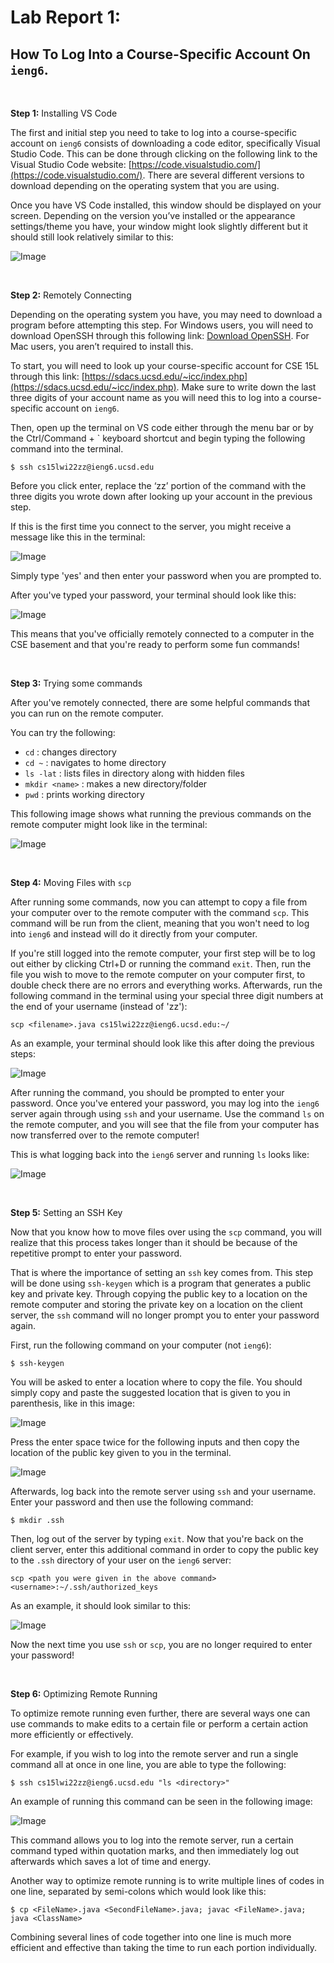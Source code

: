 # Lab Report 1:
## How To Log Into a Course-Specific Account On `ieng6`. 

&nbsp; 

**Step 1:** Installing VS Code

The first and initial step you need to take to log into a course-specific account on `ieng6` consists of downloading a code editor, specifically Visual Studio Code. This can be done through clicking on the following link to the Visual Studio Code website:  [https://code.visualstudio.com/](https://code.visualstudio.com/). There are several different versions to download depending on the operating system that you are using. 

Once you have VS Code installed, this window should be displayed on your screen. Depending on the version you’ve installed or the appearance settings/theme you have, your window might look slightly different but it should still look relatively similar to this: 

![Image](vscode-ss.png)

&nbsp; 

**Step 2:** Remotely Connecting

Depending on the operating system you have, you may need to download a program before attempting this step. For Windows users, you will need to download OpenSSH through this following link: [Download OpenSSH](https://docs.microsoft.com/en-us/windows-server/administration/openssh/openssh_install_firstuse). For Mac users, you aren’t required to install this.  

To start, you will need to look up your course-specific account for CSE 15L through this link: [https://sdacs.ucsd.edu/~icc/index.php](https://sdacs.ucsd.edu/~icc/index.php). Make sure to write down the last three digits of your account name as you will need this to log into a course-specific account on `ieng6`. 

Then, open up the terminal on VS code either through the menu bar or by the Ctrl/Command + ` keyboard shortcut and begin typing the following command into the terminal. 

```
$ ssh cs15lwi22zz@ieng6.ucsd.edu
```

Before you click enter, replace the ‘zz’ portion of the command with the three digits you wrote down after looking up your account in the previous step. 

If this is the first time you connect to the server, you might receive a message like this in the terminal: 

![Image](report1-2.png)

Simply type 'yes' and then enter your password when you are prompted to.

After you've typed your password, your terminal should look like this:

![Image](report1-3.png)

This means that you've officially remotely connected to a computer in the CSE basement and that you're ready to perform some fun commands! 

&nbsp; 

**Step 3:** Trying some commands

After you've remotely connected, there are some helpful commands that you can run on the remote computer. 

You can try the following:
* `cd` : changes directory
* `cd ~` : navigates to home directory
* `ls -lat` : lists files in directory along with hidden files
* `mkdir <name>` : makes a new directory/folder
* `pwd` : prints working directory

This following image shows what running the previous commands on the remote computer might look like in the terminal:

![Image](report1-4.png)

&nbsp; 

**Step 4:** Moving Files with `scp`

After running some commands, now you can attempt to copy a file from your computer over to the remote computer with the command `scp`. This command will be run from the client, meaning that you won't need to log into `ieng6` and instead will do it directly from your computer. 

If you're still logged into the remote computer, your first step will be to log out either by clicking Ctrl+D or running the command `exit`. Then, run the file you wish to move to the remote computer on your computer first, to double check there are no errors and everything works. Afterwards, run the following command in the terminal using your special three digit numbers at the end of your username (instead of 'zz'):

```
scp <filename>.java cs15lwi22zz@ieng6.ucsd.edu:~/
```

As an example, your terminal should look like this after doing the previous steps:

![Image](report1-5.png)


After running the command, you should be prompted to enter your password. Once you've entered your password, you may log into the `ieng6` server again through using `ssh` and your username. Use the command `ls` on the remote computer, and you will see that the file from your computer has now transferred over to the remote computer! 

This is what logging back into the `ieng6` server and running `ls` looks like: 

![Image](report1-6.png)


&nbsp; 

**Step 5:** Setting an SSH Key

Now that you know how to move files over using the `scp` command, you will realize that this process takes longer than it should be because of the repetitive prompt to enter your password. 

That is where the importance of setting an `ssh` key comes from. This step will be done using `ssh-keygen` which is a program that generates a public key and private key. Through copying the public key to a location on the remote computer and storing the private key on a location on the client server, the `ssh` command will no longer prompt you to enter your password again. 

First, run the following command on your computer (not `ieng6`):

```
$ ssh-keygen
```

You will be asked to enter a location where to copy the file. You should simply copy and paste the suggested location that is given to you in parenthesis, like in this image:

![Image](report1-7.png)

Press the enter space twice for the following inputs and then copy the location of the public key given to you in the terminal. 

![Image](report1-8.png)

Afterwards, log back into the remote server using `ssh` and your username. Enter your password and then use the following command:

```
$ mkdir .ssh
```

Then, log out of the server by typing `exit`. Now that you're back on the client server, enter this additional command in order to copy the public key to the `.ssh` directory of your user on the `ieng6` server:

```
scp <path you were given in the above command> <username>:~/.ssh/authorized_keys
```

As an example, it should look similar to this: 

![Image](report1-9;.png)

Now the next time you use `ssh` or `scp`, you are no longer required to enter your password! 

&nbsp; 

**Step 6:** Optimizing Remote Running

To optimize remote running even further, there are several ways one can use commands to make edits to a certain file or perform a certain action more efficiently or effectively. 

For example, if you wish to log into the remote server and run a single command all at once in one line, you are able to type the following: 

```
$ ssh cs15lwi22zz@ieng6.ucsd.edu "ls <directory>"
```

An example of running this command can be seen in the following image: 

![Image](report1-10.png)

This command allows you to log into the remote server, run a certain command typed within  quotation marks, and then immediately log out afterwards which saves a lot of time and energy. 

Another way to optimize remote running is to write multiple lines of codes in one line, separated by semi-colons which would look like this:

```
$ cp <FileName>.java <SecondFileName>.java; javac <FileName>.java; java <ClassName>
```

Combining several lines of code together into one line is much more efficient and effective than taking the time to run each portion individually. 

